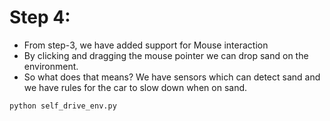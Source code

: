 # Step 4:
- From step-3, we have added support for Mouse interaction
- By clicking and dragging the mouse pointer we can drop sand on the environment.
- So what does that means? We have sensors which can detect sand and we have rules for the car to slow down when on sand.

```
python self_drive_env.py 
```

